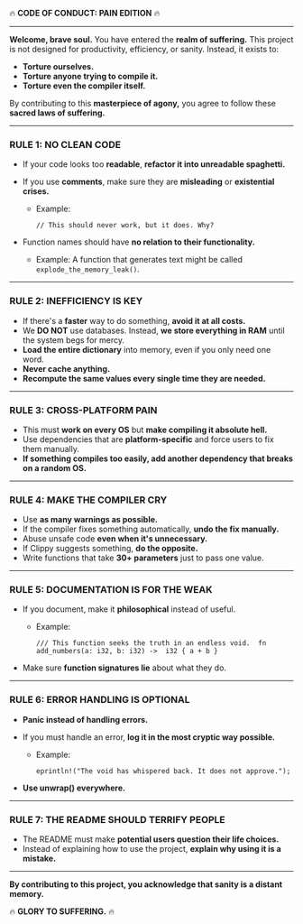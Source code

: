 🔥 **CODE OF CONDUCT: PAIN EDITION** 🔥

----------

**Welcome, brave soul.** You have entered the **realm of suffering.** This project is not designed for productivity, efficiency, or sanity. Instead, it exists to:

-   **Torture ourselves.**
-   **Torture anyone trying to compile it.**
-   **Torture even the compiler itself.**

By contributing to this **masterpiece of agony,** you agree to follow these **sacred laws of suffering.**

----------

### **RULE 1: NO CLEAN CODE**

-   If your code looks too **readable**, **refactor it into unreadable spaghetti.**
-   If you use **comments**, make sure they are **misleading** or **existential crises.**
    -   Example:

        `// This should never work, but it does. Why?` 
        
-   Function names should have **no relation to their functionality.**
    -   Example: A function that generates text might be called `explode_the_memory_leak()`.

----------

### **RULE 2: INEFFICIENCY IS KEY**

-   If there's a **faster** way to do something, **avoid it at all costs.**
-   We **DO NOT** use databases. Instead, **we store everything in RAM** until the system begs for mercy.
-   **Load the entire dictionary** into memory, even if you only need one word.
-   **Never cache anything.**
-   **Recompute the same values every single time they are needed.**

----------

### **RULE 3: CROSS-PLATFORM PAIN**

-   This must **work on every OS** but **make compiling it absolute hell.**
-   Use dependencies that are **platform-specific** and force users to fix them manually.
-   **If something compiles too easily, add another dependency that breaks on a random OS.**

----------

### **RULE 4: MAKE THE COMPILER CRY**

-   Use **as many warnings as possible.**
-   If the compiler fixes something automatically, **undo the fix manually.**
-   Abuse unsafe code **even when it's unnecessary.**
-   If Clippy suggests something, **do the opposite.**
-   Write functions that take **30+ parameters** just to pass one value.

----------

### **RULE 5: DOCUMENTATION IS FOR THE WEAK**

-   If you document, make it **philosophical** instead of useful.
    -   Example:
        
        
        `/// This function seeks the truth in an endless void.  fn  add_numbers(a: i32, b: i32) ->  i32 {
            a + b
        }` 
        
-   Make sure **function signatures lie** about what they do.

----------

### **RULE 6: ERROR HANDLING IS OPTIONAL**

-   **Panic instead of handling errors.**
-   If you must handle an error, **log it in the most cryptic way possible.**
    -   Example:
        
        `eprintln!("The void has whispered back. It does not approve.");` 
        
-   **Use unwrap() everywhere.**

----------

### **RULE 7: THE README SHOULD TERRIFY PEOPLE**

-   The README must make **potential users question their life choices.**
-   Instead of explaining how to use the project, **explain why using it is a mistake.**

----------

**By contributing to this project, you acknowledge that sanity is a distant memory.**

🔥 **GLORY TO SUFFERING.** 🔥